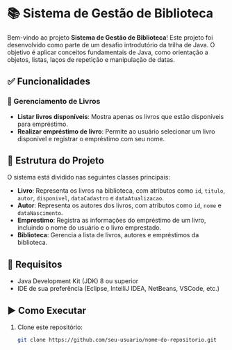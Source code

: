 # 📚 Sistema de Gestão de Biblioteca

Bem-vindo ao projeto **Sistema de Gestão de Biblioteca**! Este projeto foi desenvolvido como parte de um desafio introdutório da trilha de Java. O objetivo é aplicar conceitos fundamentais de Java, como orientação a objetos, listas, laços de repetição e manipulação de datas.

## ✅ Funcionalidades

### 📖 Gerenciamento de Livros

- **Listar livros disponíveis**: Mostra apenas os livros que estão disponíveis para empréstimo.
- **Realizar empréstimo de livro**: Permite ao usuário selecionar um livro disponível e registrar o empréstimo com seu nome.

## 🧱 Estrutura do Projeto

O sistema está dividido nas seguintes classes principais:

- **Livro**: Representa os livros na biblioteca, com atributos como `id`, `titulo`, `autor`, `disponivel`, `dataCadastro` e `dataAtualizacao`.
- **Autor**: Representa os autores dos livros, com atributos como `id`, `nome` e `dataNascimento`.
- **Emprestimo**: Registra as informações do empréstimo de um livro, incluindo o nome do usuário e o livro emprestado.
- **Biblioteca**: Gerencia a lista de livros, autores e empréstimos da biblioteca.

## 🧰 Requisitos

- Java Development Kit (JDK) 8 ou superior
- IDE de sua preferência (Eclipse, IntelliJ IDEA, NetBeans, VSCode, etc.)

## ▶️ Como Executar

1. Clone este repositório:
   ```bash
   git clone https://github.com/seu-usuario/nome-do-repositorio.git
